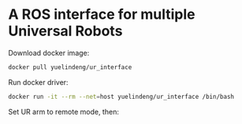 # A ROS interface for multiple Universal Robots

Download docker image:

```bash
docker pull yuelindeng/ur_interface
```

Run docker driver:

```bash
docker run -it --rm --net=host yuelindeng/ur_interface /bin/bash
```

Set UR arm to remote mode, then:
